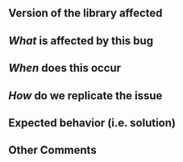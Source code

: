 ## Version of the library affected

## *What* is affected by this bug

## *When* does this occur

## *How* do we replicate the issue

## Expected behavior (i.e. solution)

## Other Comments
